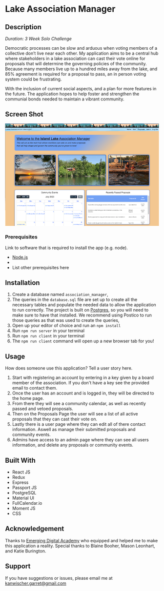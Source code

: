 # Lake Association Manager

## Description

_Duration: 3 Week Solo Challenge_

<!-- Directly above this is how long it took you to develop the project. Your project description goes here. What problem did you solve? How did you solve it?  -->

Democratic processes can be slow and arduous when voting members of a collective don’t live near each other. My application aims to be a central hub where stakeholders in a lake association can cast their vote online for proposals that will determine the governing policies of the community. Because many members live up to a hundred miles away from the lake, and 85% agreement is required for a proposal to pass, an in person voting system could be frustrating. 

With the inclusion of current social aspects, and a plan for more features in the future. The application hopes to help foster and strengthen the communial bonds needed to maintain a vibrant community. 

<!-- To see the fully functional site, please visit: [DEPLOYED VERSION OF APP](www.heroku.com) -->

## Screen Shot

![Home page](public/images/LAM_Home.png)

### Prerequisites

Link to software that is required to install the app (e.g. node).

- [Node.js](https://nodejs.org/en/)
- 
- List other prerequisites here

## Installation

1. Create a database named `association_manager`,
2. The queries in the `database.sql` file are set up to create all the necessary tables and populate the needed data to allow the application to run correctly. The project is built on [Postgres](https://www.postgresql.org/download/), so you will need to make sure to have that installed. We recommend using Postico to run those queries as that was used to create the queries, 
3. Open up your editor of choice and run an `npm install`
4. Run `npm run server` in your terminal
5. Run `npm run client` in your terminal
6. The `npm run client` command will open up a new browser tab for you!

## Usage
How does someone use this application? Tell a user story here.

1. Start with registering an account by entering in a key given by a board member of the association. If you don't have a key see the provided email to contact them.
2. Once the user has an account and is logged in, they will be directed to the home page.
3. From there they will see a community calendar, as well as recently passed and vetoed proposals.
4. Then on the Proposals Page the user will see a list of all active proposals that they can cast their vote on.
5. Lastly there is a user page where they can edit all of there contact information. Aswell as manage their submitted proposals and community events.
6. Admins have access to an admin page where they can see all users information, and delete any proposals or community events.

## Built With

- React JS
- Redux
- Express
- Passport JS
- PostgreSQL
- Material UI
- FullCalendar.io
- Moment JS
- CSS

## Acknowledgement
Thanks to [Emerging Digital Academy](https://emergingacademy.org/) who equipped and helped me to make this application a reality. Special thanks to Blaine Booher, Mason Leonhart, and Katie Burington.

## Support
If you have suggestions or issues, please email me at [kanwischer.garret@gmail.com](www.google.com)